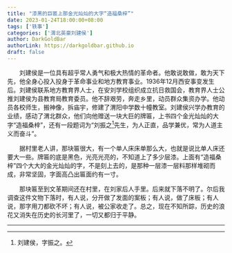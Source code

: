 ```yaml
---
title: "漆黑的巨匾上那金光灿灿的大字“造福桑梓”"
date: 2023-01-24T18:00:00+08:00
tags: ['轶事']
categories: ['渭北英豪刘建侯']
author: DarkGoldBar
authorLink: https://darkgoldbar.github.io
draft: false
---
```


　　刘建侯是一位具有超乎常人勇气和极大热情的革命者。他敢说敢做，敢为天下先，他全身心投入投身于革命事业和地方教育事业。1936年12月西安事变发生后。刘建侯联系地方教育界人士，在安刘学校组织成立抗日救国会，教育界人士公推刘建侯为县教育局教育委员。他不辞艰劳，奔走乡里，动员群众集资办学。他动员各校师生，搬神像，拆庙宇，修建了渭阳中学数十幢教室。刘建侯兴学办教育的业绩，感动了渭北群众，他们向他赠送一块大巨的牌匾，上书四个金光灿灿的大字“造福桑梓”，还有一段题词为“刘振之[^1]先生，为人正直，品学兼优，常为人道主义而奋斗”。

　　据村里老人讲，那块匾很大，有一个单人床床单那么大，也就是说比单人床还要大一些。牌匾的底是黑色，光亮光亮的，不知道上了多少层漆。上面有“造福桑梓”四个大大的金光灿灿的字，不是刻上去的，是那种一层漆一层料那样堆砌而成，非常坚固，字面高凸出匾面约有一寸。

　　那块匾至到文革期间还在村里，在刘家后人手里。后来就下落不明了。尔后我调查这件文物下落时，有人说，分开做了发面的案板；有人说，做了床板；有人说，那字用刀都砍不坏；有人说，被公家收走了。总之，现在不知所踪，历史的浪花又消失在历史的长河里了，一切又都归于平静。

----------------------------------------

[^1]: 刘建侯，字振之。
